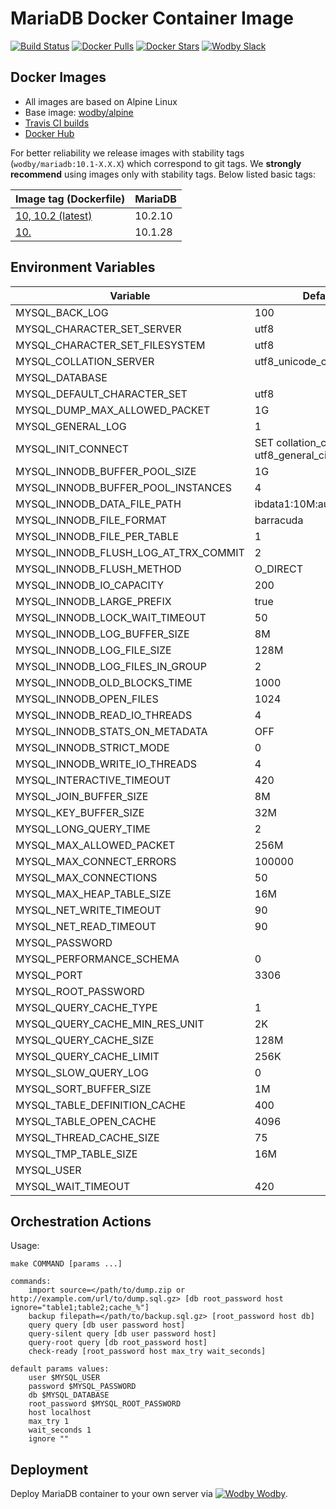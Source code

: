 # MariaDB Docker Container Image

[![Build Status](https://travis-ci.org/wodby/mariadb.svg?branch=master)](https://travis-ci.org/wodby/mariadb)
[![Docker Pulls](https://img.shields.io/docker/pulls/wodby/mariadb.svg)](https://hub.docker.com/r/wodby/mariadb)
[![Docker Stars](https://img.shields.io/docker/stars/wodby/mariadb.svg)](https://hub.docker.com/r/wodby/mariadb)
[![Wodby Slack](http://slack.wodby.com/badge.svg)](http://slack.wodby.com)

## Docker Images

* All images are based on Alpine Linux
* Base image: [wodby/alpine](https://github.com/wodby/alpine)
* [Travis CI builds](https://travis-ci.org/wodby/mariadb) 
* [Docker Hub](https://hub.docker.com/r/wodby/mariadb)

For better reliability we release images with stability tags (`wodby/mariadb:10.1-X.X.X`) which correspond to git tags. We **strongly recommend** using images only with stability tags. Below listed basic tags:

| Image tag (Dockerfile)                                                       | MariaDB  |
| ---------------------------------------------------------------------------- | -------- |
| [10, 10.2 (latest)](https://github.com/wodby/mariadb/tree/master/Dockerfile) | 10.2.10  |
| [10.](https://github.com/wodby/mariadb/tree/master/Dockerfile)               | 10.1.28  |

## Environment Variables

| Variable                              | Default Value                              | Description |
| ------------------------------------- | ------------------------------------------ | ----------- |
| MYSQL_BACK_LOG                        | 100                                        |             |
| MYSQL_CHARACTER_SET_SERVER            | utf8                                       |             |
| MYSQL_CHARACTER_SET_FILESYSTEM        | utf8                                       |             |
| MYSQL_COLLATION_SERVER                | utf8_unicode_ci                            |             |
| MYSQL_DATABASE                        |                                            |             |
| MYSQL_DEFAULT_CHARACTER_SET           | utf8                                       |             |
| MYSQL_DUMP_MAX_ALLOWED_PACKET         | 1G                                         |             |
| MYSQL_GENERAL_LOG                     | 1                                          |             |
| MYSQL_INIT_CONNECT                    | SET collation_connection = utf8_general_ci |             |
| MYSQL_INNODB_BUFFER_POOL_SIZE         | 1G                                         |             |
| MYSQL_INNODB_BUFFER_POOL_INSTANCES    | 4                                          |             |
| MYSQL_INNODB_DATA_FILE_PATH           | ibdata1:10M:autoextend:max:10G             |             |
| MYSQL_INNODB_FILE_FORMAT              | barracuda                                  |             |
| MYSQL_INNODB_FILE_PER_TABLE           | 1                                          |             |
| MYSQL_INNODB_FLUSH_LOG_AT_TRX_COMMIT  | 2                                          |             |
| MYSQL_INNODB_FLUSH_METHOD             | O_DIRECT                                   |             |
| MYSQL_INNODB_IO_CAPACITY              | 200                                        |             |
| MYSQL_INNODB_LARGE_PREFIX             | true                                       |             |
| MYSQL_INNODB_LOCK_WAIT_TIMEOUT        | 50                                         |             |
| MYSQL_INNODB_LOG_BUFFER_SIZE          | 8M                                         |             |
| MYSQL_INNODB_LOG_FILE_SIZE            | 128M                                       |             |
| MYSQL_INNODB_LOG_FILES_IN_GROUP       | 2                                          |             |
| MYSQL_INNODB_OLD_BLOCKS_TIME          | 1000                                       |             |
| MYSQL_INNODB_OPEN_FILES               | 1024                                       |             |
| MYSQL_INNODB_READ_IO_THREADS          | 4                                          |             |
| MYSQL_INNODB_STATS_ON_METADATA        | OFF                                        |             |
| MYSQL_INNODB_STRICT_MODE              | 0                                          |             |
| MYSQL_INNODB_WRITE_IO_THREADS         | 4                                          |             |
| MYSQL_INTERACTIVE_TIMEOUT             | 420                                        |             |
| MYSQL_JOIN_BUFFER_SIZE                | 8M                                         |             |
| MYSQL_KEY_BUFFER_SIZE                 | 32M                                        |             |
| MYSQL_LONG_QUERY_TIME                 | 2                                          |             |
| MYSQL_MAX_ALLOWED_PACKET              | 256M                                       |             |
| MYSQL_MAX_CONNECT_ERRORS              | 100000                                     |             |
| MYSQL_MAX_CONNECTIONS                 | 50                                         |             |
| MYSQL_MAX_HEAP_TABLE_SIZE             | 16M                                        |             |
| MYSQL_NET_WRITE_TIMEOUT               | 90                                         |             |
| MYSQL_NET_READ_TIMEOUT                | 90                                         |             |
| MYSQL_PASSWORD                        |                                            |             |
| MYSQL_PERFORMANCE_SCHEMA              | 0                                          |             |
| MYSQL_PORT                            | 3306                                       |             |
| MYSQL_ROOT_PASSWORD                   |                                            | REQUIRED    |
| MYSQL_QUERY_CACHE_TYPE                | 1                                          |             |
| MYSQL_QUERY_CACHE_MIN_RES_UNIT        | 2K                                         |             |
| MYSQL_QUERY_CACHE_SIZE                | 128M                                       |             |
| MYSQL_QUERY_CACHE_LIMIT               | 256K                                       |             |
| MYSQL_SLOW_QUERY_LOG                  | 0                                          |             |
| MYSQL_SORT_BUFFER_SIZE                | 1M                                         |             |
| MYSQL_TABLE_DEFINITION_CACHE          | 400                                        |             |
| MYSQL_TABLE_OPEN_CACHE                | 4096                                       |             |
| MYSQL_THREAD_CACHE_SIZE               | 75                                         |             |
| MYSQL_TMP_TABLE_SIZE                  | 16M                                        |             |
| MYSQL_USER                            |                                            |             |
| MYSQL_WAIT_TIMEOUT                    | 420                                        |             |

## Orchestration Actions

Usage:
```
make COMMAND [params ...]
 
commands:
    import source=</path/to/dump.zip or http://example.com/url/to/dump.sql.gz> [db root_password host ignore="table1;table2;cache_%"] 
    backup filepath=</path/to/backup.sql.gz> [root_password host db] 
    query query [db user password host] 
    query-silent query [db user password host] 
    query-root query [db root_password host]
    check-ready [root_password host max_try wait_seconds]  
    
default params values:
    user $MYSQL_USER
    password $MYSQL_PASSWORD
    db $MYSQL_DATABASE
    root_password $MYSQL_ROOT_PASSWORD
    host localhost
    max_try 1
    wait_seconds 1
    ignore ""
```

## Deployment

Deploy MariaDB container to your own server via [![Wodby](https://www.google.com/s2/favicons?domain=wodby.com) Wodby](https://wodby.com).

